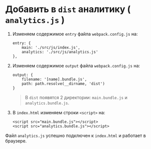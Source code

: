 # Добавить в `dist` аналитику ( `analytics.js` )
1. Изменяем содержимое `entry` файла `webpack.config.js` на:
    ```
    entry: {
        main: './src/js/index.js',
        analytics: './src/js/analytics.js'
    }, 
    ```
2. Изменяем содержимое `output` файла `webpack.config.js` на:
    ```
    output: {
        filename: '[name].bundle.js',
        path: path.resolve(__dirname, 'dist')
    }
    ```

    > В `dist` появятся 2 директории: `main.bundle.js` и `analytics.bundle.js`.
3. В `index.html` изменяем строки `<script>` на:
    ```
    <script src="main.bundle.js"></script>
    <script src="analytics.bundle.js"></script>
    ```
   
Файл `analytics.js` успешно подключен к `index.html` и работает в браузере.